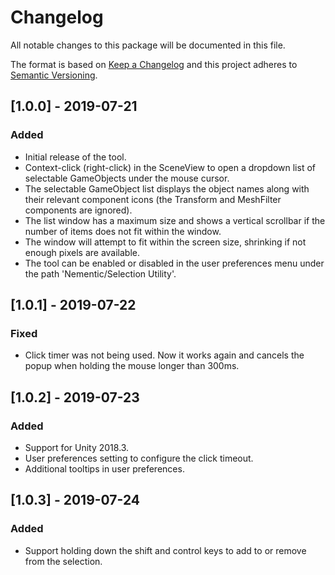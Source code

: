 # Changelog
All notable changes to this package will be documented in this file.

The format is based on [Keep a Changelog](http://keepachangelog.com/en/1.0.0/)
and this project adheres to [Semantic Versioning](http://semver.org/spec/v2.0.0.html).

## [1.0.0] - 2019-07-21
### Added
- Initial release of the tool.
- Context-click (right-click) in the SceneView to open a dropdown list of selectable GameObjects under the mouse cursor.
- The selectable GameObject list displays the object names along with their relevant component icons (the Transform and MeshFilter components are ignored).
- The list window has a maximum size and shows a vertical scrollbar if the number of items does not fit within the window.
- The window will attempt to fit within the screen size, shrinking if not enough pixels are available.
- The tool can be enabled or disabled in the user preferences menu under the path 'Nementic/Selection Utility'.

## [1.0.1] - 2019-07-22
### Fixed
- Click timer was not being used. Now it works again and cancels the popup when holding the mouse longer than 300ms.

## [1.0.2] - 2019-07-23
### Added
- Support for Unity 2018.3.
- User preferences setting to configure the click timeout.
- Additional tooltips in user preferences.

## [1.0.3] - 2019-07-24
### Added
- Support holding down the shift and control keys to add to or remove from the selection.
